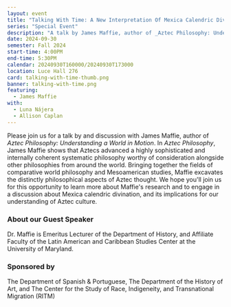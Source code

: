 ```yaml
---
layout: event
title: "Talking With Time: A New Interpretation Of Mexica Calendric Divination"
series: "Special Event"
description: "A talk by James Maffie, author of _Aztec Philosophy: Understanding a World in Motion_"
date: 2024-09-30
semester: Fall 2024
start-time: 4:00PM
end-time: 5:30PM
calendar: 20240930T160000/20240930T173000
location: Luce Hall 276
card: talking-with-time-thumb.png
banner: talking-with-time.png
featuring:
  - James Maffie
with:
  - Luna Nájera
  - Allison Caplan
---
```


Please join us for a talk by and discussion with James Maffie, author of _Aztec Philosophy: Understanding a World in Motion_. In _Aztec Philosophy_, James Maffie shows that Aztecs advanced a highly sophisticated and internally coherent systematic philosophy worthy of consideration alongside other philosophies from around the world. Bringing together the fields of comparative world philosophy and Mesoamerican studies, Maffie excavates the distinctly philosophical aspects of Aztec thought. We hope you'll join us for this opportunity to learn more about Maffie's research and to engage in a discussion about Mexica calendric divination, and its implications for our understanding of Aztec culture.

### About our Guest Speaker

Dr. Maffie is Emeritus Lecturer of the Department of History, and Affiliate Faculty of the Latin American and Caribbean Studies Center at the University of Maryland.

### Sponsored by

The Department of Spanish & Portuguese, The Department of the History of Art, and The Center for the Study of Race, Indigeneity, and Transnational Migration (RITM)
